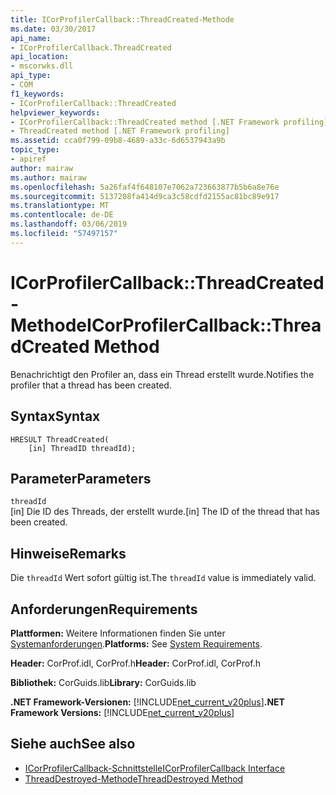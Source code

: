 ```yaml
---
title: ICorProfilerCallback::ThreadCreated-Methode
ms.date: 03/30/2017
api_name:
- ICorProfilerCallback.ThreadCreated
api_location:
- mscorwks.dll
api_type:
- COM
f1_keywords:
- ICorProfilerCallback::ThreadCreated
helpviewer_keywords:
- ICorProfilerCallback::ThreadCreated method [.NET Framework profiling]
- ThreadCreated method [.NET Framework profiling]
ms.assetid: cca0f799-09b8-4689-a33c-6d6537943a9b
topic_type:
- apiref
author: mairaw
ms.author: mairaw
ms.openlocfilehash: 5a26faf4f648107e7062a723663877b5b6a8e76e
ms.sourcegitcommit: 5137208fa414d9ca3c58cdfd2155ac81bc89e917
ms.translationtype: MT
ms.contentlocale: de-DE
ms.lasthandoff: 03/06/2019
ms.locfileid: "57497157"
---
```

# <a name="icorprofilercallbackthreadcreated-method"></a><span data-ttu-id="75a98-102">ICorProfilerCallback::ThreadCreated-Methode</span><span class="sxs-lookup"><span data-stu-id="75a98-102">ICorProfilerCallback::ThreadCreated Method</span></span>
<span data-ttu-id="75a98-103">Benachrichtigt den Profiler an, dass ein Thread erstellt wurde.</span><span class="sxs-lookup"><span data-stu-id="75a98-103">Notifies the profiler that a thread has been created.</span></span>  
  
## <a name="syntax"></a><span data-ttu-id="75a98-104">Syntax</span><span class="sxs-lookup"><span data-stu-id="75a98-104">Syntax</span></span>  
  
```  
HRESULT ThreadCreated(  
    [in] ThreadID threadId);   
```  
  
## <a name="parameters"></a><span data-ttu-id="75a98-105">Parameter</span><span class="sxs-lookup"><span data-stu-id="75a98-105">Parameters</span></span>  
 `threadId`  
 <span data-ttu-id="75a98-106">[in] Die ID des Threads, der erstellt wurde.</span><span class="sxs-lookup"><span data-stu-id="75a98-106">[in] The ID of the thread that has been created.</span></span>  
  
## <a name="remarks"></a><span data-ttu-id="75a98-107">Hinweise</span><span class="sxs-lookup"><span data-stu-id="75a98-107">Remarks</span></span>  
 <span data-ttu-id="75a98-108">Die `threadId` Wert sofort gültig ist.</span><span class="sxs-lookup"><span data-stu-id="75a98-108">The `threadId` value is immediately valid.</span></span>  
  
## <a name="requirements"></a><span data-ttu-id="75a98-109">Anforderungen</span><span class="sxs-lookup"><span data-stu-id="75a98-109">Requirements</span></span>  
 <span data-ttu-id="75a98-110">**Plattformen:** Weitere Informationen finden Sie unter [Systemanforderungen](../../../../docs/framework/get-started/system-requirements.md).</span><span class="sxs-lookup"><span data-stu-id="75a98-110">**Platforms:** See [System Requirements](../../../../docs/framework/get-started/system-requirements.md).</span></span>  
  
 <span data-ttu-id="75a98-111">**Header:** CorProf.idl, CorProf.h</span><span class="sxs-lookup"><span data-stu-id="75a98-111">**Header:** CorProf.idl, CorProf.h</span></span>  
  
 <span data-ttu-id="75a98-112">**Bibliothek:** CorGuids.lib</span><span class="sxs-lookup"><span data-stu-id="75a98-112">**Library:** CorGuids.lib</span></span>  
  
 <span data-ttu-id="75a98-113">**.NET Framework-Versionen:** [!INCLUDE[net_current_v20plus](../../../../includes/net-current-v20plus-md.md)]</span><span class="sxs-lookup"><span data-stu-id="75a98-113">**.NET Framework Versions:** [!INCLUDE[net_current_v20plus](../../../../includes/net-current-v20plus-md.md)]</span></span>  
  
## <a name="see-also"></a><span data-ttu-id="75a98-114">Siehe auch</span><span class="sxs-lookup"><span data-stu-id="75a98-114">See also</span></span>
- [<span data-ttu-id="75a98-115">ICorProfilerCallback-Schnittstelle</span><span class="sxs-lookup"><span data-stu-id="75a98-115">ICorProfilerCallback Interface</span></span>](../../../../docs/framework/unmanaged-api/profiling/icorprofilercallback-interface.md)
- [<span data-ttu-id="75a98-116">ThreadDestroyed-Methode</span><span class="sxs-lookup"><span data-stu-id="75a98-116">ThreadDestroyed Method</span></span>](../../../../docs/framework/unmanaged-api/profiling/icorprofilercallback-threaddestroyed-method.md)
